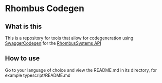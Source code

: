 # Rhombus Codegen

## What is this

This is a repository for tools that allow for codegeneration using [SwaggerCodegen](https://github.com/swagger-api/swagger-codegen) for the [RhombusSystems API](https://apidocs.rhombussystems.com/reference)

## How to use

Go to your language of choice and view the README.md in its directory, for example typescript/README.md
